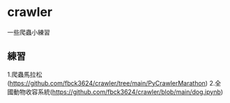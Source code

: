 # crawler  
一些爬蟲小練習
## 練習
1.爬蟲馬拉松(https://github.com/fbck3624/crawler/tree/main/PyCrawlerMarathon)
2.全國動物收容系統(https://github.com/fbck3624/crawler/blob/main/dog.ipynb)
